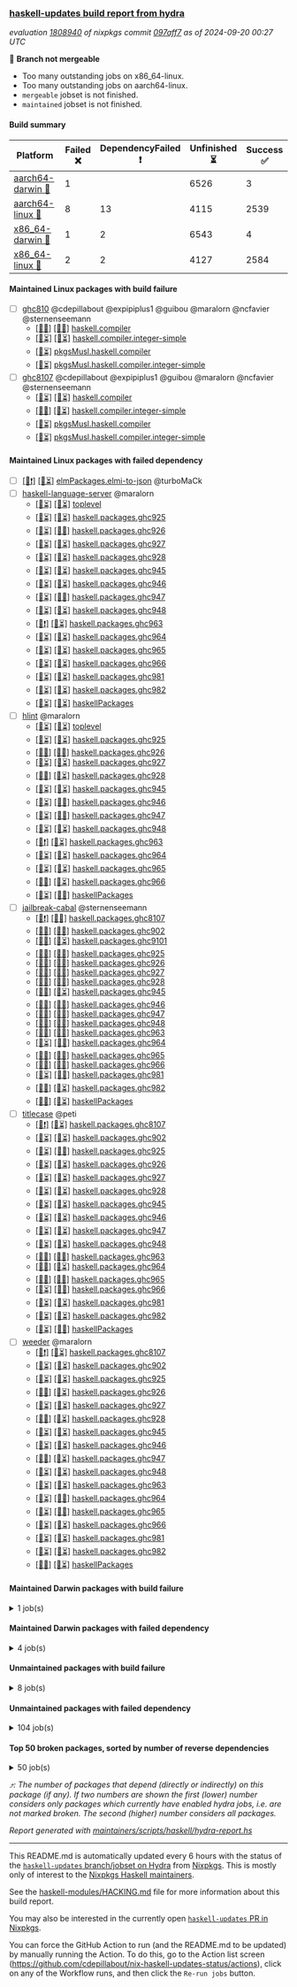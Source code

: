 ### [haskell-updates build report from hydra](https://hydra.nixos.org/jobset/nixpkgs/haskell-updates)
*evaluation [1808940](https://hydra.nixos.org/eval/1808940) of nixpkgs commit [097aff7](https://github.com/NixOS/nixpkgs/commits/097aff7affd0d4bc909797468a1455fcade840de) as of 2024-09-20 00:27 UTC*

🔴 **Branch not mergeable**
  * Too many outstanding jobs on x86_64-linux.
  * Too many outstanding jobs on aarch64-linux.
  * `mergeable` jobset is not finished.
  * `maintained` jobset is not finished.

#### Build summary

 | Platform | Failed ❌ | DependencyFailed ❗ | Unfinished ⏳ | Success ✅ | 
 | --- | --- | --- | --- | --- | 
 | [aarch64-darwin 🍏](https://hydra.nixos.org/eval/1808940?filter=.aarch64-darwin) | 1 |  | 6526 | 3 | 
 | [aarch64-linux 📱](https://hydra.nixos.org/eval/1808940?filter=.aarch64-linux) | 8 | 13 | 4115 | 2539 | 
 | [x86_64-darwin 🍎](https://hydra.nixos.org/eval/1808940?filter=.x86_64-darwin) | 1 | 2 | 6543 | 4 | 
 | [x86_64-linux 🐧](https://hydra.nixos.org/eval/1808940?filter=.x86_64-linux) | 2 | 2 | 4127 | 2584 | 
#### Maintained Linux packages with build failure
- [ ] [ghc810](https://hydra.nixos.org/eval/1808940?filter=ghc810) @cdepillabout @expipiplus1 @guibou @maralorn @ncfavier @sternenseemann
  - [[📱❌]](https://hydra.nixos.org/build/273099725) [[🐧✅]](https://hydra.nixos.org/build/273102195) [haskell.compiler](https://hydra.nixos.org/eval/1808940?filter=haskell.compiler.ghc810)
  - [[📱⏳]](https://hydra.nixos.org/build/273080179) [[🐧⏳]](https://hydra.nixos.org/build/273090525) [haskell.compiler.integer-simple](https://hydra.nixos.org/eval/1808940?filter=haskell.compiler.integer-simple.ghc810)
  -  [[🐧⏳]](https://hydra.nixos.org/build/273090826) [pkgsMusl.haskell.compiler](https://hydra.nixos.org/eval/1808940?filter=pkgsMusl.haskell.compiler.ghc810)
  -  [[🐧⏳]](https://hydra.nixos.org/build/273078093) [pkgsMusl.haskell.compiler.integer-simple](https://hydra.nixos.org/eval/1808940?filter=pkgsMusl.haskell.compiler.integer-simple.ghc810)
- [ ] [ghc8107](https://hydra.nixos.org/eval/1808940?filter=ghc8107) @cdepillabout @expipiplus1 @guibou @maralorn @ncfavier @sternenseemann
  - [[📱⏳]](https://hydra.nixos.org/build/273081822) [[🐧⏳]](https://hydra.nixos.org/build/273104643) [haskell.compiler](https://hydra.nixos.org/eval/1808940?filter=haskell.compiler.ghc8107)
  - [[📱❌]](https://hydra.nixos.org/build/273079269) [[🐧⏳]](https://hydra.nixos.org/build/273078244) [haskell.compiler.integer-simple](https://hydra.nixos.org/eval/1808940?filter=haskell.compiler.integer-simple.ghc8107)
  -  [[🐧⏳]](https://hydra.nixos.org/build/273103144) [pkgsMusl.haskell.compiler](https://hydra.nixos.org/eval/1808940?filter=pkgsMusl.haskell.compiler.ghc8107)
  -  [[🐧⏳]](https://hydra.nixos.org/build/273104192) [pkgsMusl.haskell.compiler.integer-simple](https://hydra.nixos.org/eval/1808940?filter=pkgsMusl.haskell.compiler.integer-simple.ghc8107)
#### Maintained Linux packages with failed dependency
- [ ] [[📱❗]](https://hydra.nixos.org/build/273081464) [[🐧⏳]](https://hydra.nixos.org/build/273099294) [elmPackages.elmi-to-json](https://hydra.nixos.org/eval/1808940?filter=elmPackages.elmi-to-json) @turboMaCk
- [ ] [haskell-language-server](https://hydra.nixos.org/eval/1808940?filter=haskell-language-server) @maralorn
  - [[📱⏳]](https://hydra.nixos.org/build/273095768) [[🐧⏳]](https://hydra.nixos.org/build/273097792) [toplevel](https://hydra.nixos.org/eval/1808940?filter=haskell-language-server)
  - [[📱⏳]](https://hydra.nixos.org/build/273089149) [[🐧⏳]](https://hydra.nixos.org/build/273097605) [haskell.packages.ghc925](https://hydra.nixos.org/eval/1808940?filter=haskell.packages.ghc925.haskell-language-server)
  - [[📱⏳]](https://hydra.nixos.org/build/273080465) [[🐧✅]](https://hydra.nixos.org/build/273080600) [haskell.packages.ghc926](https://hydra.nixos.org/eval/1808940?filter=haskell.packages.ghc926.haskell-language-server)
  - [[📱⏳]](https://hydra.nixos.org/build/273083346) [[🐧⏳]](https://hydra.nixos.org/build/273097624) [haskell.packages.ghc927](https://hydra.nixos.org/eval/1808940?filter=haskell.packages.ghc927.haskell-language-server)
  - [[📱⏳]](https://hydra.nixos.org/build/273097850) [[🐧⏳]](https://hydra.nixos.org/build/273085679) [haskell.packages.ghc928](https://hydra.nixos.org/eval/1808940?filter=haskell.packages.ghc928.haskell-language-server)
  - [[📱⏳]](https://hydra.nixos.org/build/273085806) [[🐧⏳]](https://hydra.nixos.org/build/273079900) [haskell.packages.ghc945](https://hydra.nixos.org/eval/1808940?filter=haskell.packages.ghc945.haskell-language-server)
  - [[📱⏳]](https://hydra.nixos.org/build/273087442) [[🐧⏳]](https://hydra.nixos.org/build/273081888) [haskell.packages.ghc946](https://hydra.nixos.org/eval/1808940?filter=haskell.packages.ghc946.haskell-language-server)
  - [[📱⏳]](https://hydra.nixos.org/build/273077755) [[🐧✅]](https://hydra.nixos.org/build/273086887) [haskell.packages.ghc947](https://hydra.nixos.org/eval/1808940?filter=haskell.packages.ghc947.haskell-language-server)
  - [[📱⏳]](https://hydra.nixos.org/build/273081325) [[🐧⏳]](https://hydra.nixos.org/build/273087056) [haskell.packages.ghc948](https://hydra.nixos.org/eval/1808940?filter=haskell.packages.ghc948.haskell-language-server)
  - [[📱❗]](https://hydra.nixos.org/build/273079623) [[🐧⏳]](https://hydra.nixos.org/build/273082169) [haskell.packages.ghc963](https://hydra.nixos.org/eval/1808940?filter=haskell.packages.ghc963.haskell-language-server)
  - [[📱⏳]](https://hydra.nixos.org/build/273082171) [[🐧⏳]](https://hydra.nixos.org/build/273086783) [haskell.packages.ghc964](https://hydra.nixos.org/eval/1808940?filter=haskell.packages.ghc964.haskell-language-server)
  - [[📱⏳]](https://hydra.nixos.org/build/273100404) [[🐧⏳]](https://hydra.nixos.org/build/273079239) [haskell.packages.ghc965](https://hydra.nixos.org/eval/1808940?filter=haskell.packages.ghc965.haskell-language-server)
  - [[📱⏳]](https://hydra.nixos.org/build/273086607) [[🐧⏳]](https://hydra.nixos.org/build/273078522) [haskell.packages.ghc966](https://hydra.nixos.org/eval/1808940?filter=haskell.packages.ghc966.haskell-language-server)
  - [[📱⏳]](https://hydra.nixos.org/build/273091325) [[🐧⏳]](https://hydra.nixos.org/build/273096095) [haskell.packages.ghc981](https://hydra.nixos.org/eval/1808940?filter=haskell.packages.ghc981.haskell-language-server)
  - [[📱⏳]](https://hydra.nixos.org/build/273089134) [[🐧⏳]](https://hydra.nixos.org/build/273089137) [haskell.packages.ghc982](https://hydra.nixos.org/eval/1808940?filter=haskell.packages.ghc982.haskell-language-server)
  - [[📱⏳]](https://hydra.nixos.org/build/273084723) [[🐧⏳]](https://hydra.nixos.org/build/273096468) [haskellPackages](https://hydra.nixos.org/eval/1808940?filter=haskellPackages.haskell-language-server)
- [ ] [hlint](https://hydra.nixos.org/eval/1808940?filter=hlint) @maralorn
  - [[📱⏳]](https://hydra.nixos.org/build/273104705) [[🐧⏳]](https://hydra.nixos.org/build/273086924) [toplevel](https://hydra.nixos.org/eval/1808940?filter=hlint)
  - [[📱⏳]](https://hydra.nixos.org/build/273077814) [[🐧⏳]](https://hydra.nixos.org/build/273094343) [haskell.packages.ghc925](https://hydra.nixos.org/eval/1808940?filter=haskell.packages.ghc925.hlint)
  - [[📱✅]](https://hydra.nixos.org/build/273084516) [[🐧✅]](https://hydra.nixos.org/build/273094569) [haskell.packages.ghc926](https://hydra.nixos.org/eval/1808940?filter=haskell.packages.ghc926.hlint)
  - [[📱⏳]](https://hydra.nixos.org/build/273077717) [[🐧⏳]](https://hydra.nixos.org/build/273094486) [haskell.packages.ghc927](https://hydra.nixos.org/eval/1808940?filter=haskell.packages.ghc927.hlint)
  - [[📱✅]](https://hydra.nixos.org/build/273100795) [[🐧⏳]](https://hydra.nixos.org/build/273097016) [haskell.packages.ghc928](https://hydra.nixos.org/eval/1808940?filter=haskell.packages.ghc928.hlint)
  - [[📱⏳]](https://hydra.nixos.org/build/273104997) [[🐧⏳]](https://hydra.nixos.org/build/273089344) [haskell.packages.ghc945](https://hydra.nixos.org/eval/1808940?filter=haskell.packages.ghc945.hlint)
  - [[📱⏳]](https://hydra.nixos.org/build/273104397) [[🐧✅]](https://hydra.nixos.org/build/273082954) [haskell.packages.ghc946](https://hydra.nixos.org/eval/1808940?filter=haskell.packages.ghc946.hlint)
  - [[📱⏳]](https://hydra.nixos.org/build/273086189) [[🐧✅]](https://hydra.nixos.org/build/273100715) [haskell.packages.ghc947](https://hydra.nixos.org/eval/1808940?filter=haskell.packages.ghc947.hlint)
  - [[📱⏳]](https://hydra.nixos.org/build/273084205) [[🐧⏳]](https://hydra.nixos.org/build/273084279) [haskell.packages.ghc948](https://hydra.nixos.org/eval/1808940?filter=haskell.packages.ghc948.hlint)
  - [[📱❗]](https://hydra.nixos.org/build/273078438) [[🐧⏳]](https://hydra.nixos.org/build/273088810) [haskell.packages.ghc963](https://hydra.nixos.org/eval/1808940?filter=haskell.packages.ghc963.hlint)
  - [[📱⏳]](https://hydra.nixos.org/build/273099746) [[🐧⏳]](https://hydra.nixos.org/build/273085675) [haskell.packages.ghc964](https://hydra.nixos.org/eval/1808940?filter=haskell.packages.ghc964.hlint)
  - [[📱⏳]](https://hydra.nixos.org/build/273091922) [[🐧⏳]](https://hydra.nixos.org/build/273102608) [haskell.packages.ghc965](https://hydra.nixos.org/eval/1808940?filter=haskell.packages.ghc965.hlint)
  - [[📱✅]](https://hydra.nixos.org/build/273079215) [[🐧⏳]](https://hydra.nixos.org/build/273104432) [haskell.packages.ghc966](https://hydra.nixos.org/eval/1808940?filter=haskell.packages.ghc966.hlint)
  - [[📱⏳]](https://hydra.nixos.org/build/273077676) [[🐧✅]](https://hydra.nixos.org/build/273098744) [haskellPackages](https://hydra.nixos.org/eval/1808940?filter=haskellPackages.hlint)
- [ ] [jailbreak-cabal](https://hydra.nixos.org/eval/1808940?filter=jailbreak-cabal) @sternenseemann
  - [[📱❗]](https://hydra.nixos.org/build/273097731) [[🐧✅]](https://hydra.nixos.org/build/273085770) [haskell.packages.ghc8107](https://hydra.nixos.org/eval/1808940?filter=haskell.packages.ghc8107.jailbreak-cabal)
  - [[📱✅]](https://hydra.nixos.org/build/273090647) [[🐧✅]](https://hydra.nixos.org/build/273095216) [haskell.packages.ghc902](https://hydra.nixos.org/eval/1808940?filter=haskell.packages.ghc902.jailbreak-cabal)
  - [[📱✅]](https://hydra.nixos.org/build/273100470) [[🐧⏳]](https://hydra.nixos.org/build/273099082) [haskell.packages.ghc9101](https://hydra.nixos.org/eval/1808940?filter=haskell.packages.ghc9101.jailbreak-cabal)
  - [[📱✅]](https://hydra.nixos.org/build/273099902) [[🐧✅]](https://hydra.nixos.org/build/273090039) [haskell.packages.ghc925](https://hydra.nixos.org/eval/1808940?filter=haskell.packages.ghc925.jailbreak-cabal)
  - [[📱✅]](https://hydra.nixos.org/build/273088048) [[🐧✅]](https://hydra.nixos.org/build/273089964) [haskell.packages.ghc926](https://hydra.nixos.org/eval/1808940?filter=haskell.packages.ghc926.jailbreak-cabal)
  - [[📱✅]](https://hydra.nixos.org/build/273100620) [[🐧✅]](https://hydra.nixos.org/build/273094063) [haskell.packages.ghc927](https://hydra.nixos.org/eval/1808940?filter=haskell.packages.ghc927.jailbreak-cabal)
  - [[📱✅]](https://hydra.nixos.org/build/273087789) [[🐧✅]](https://hydra.nixos.org/build/273089076) [haskell.packages.ghc928](https://hydra.nixos.org/eval/1808940?filter=haskell.packages.ghc928.jailbreak-cabal)
  - [[📱✅]](https://hydra.nixos.org/build/273100869) [[🐧⏳]](https://hydra.nixos.org/build/273102325) [haskell.packages.ghc945](https://hydra.nixos.org/eval/1808940?filter=haskell.packages.ghc945.jailbreak-cabal)
  - [[📱✅]](https://hydra.nixos.org/build/273095253) [[🐧✅]](https://hydra.nixos.org/build/273099372) [haskell.packages.ghc946](https://hydra.nixos.org/eval/1808940?filter=haskell.packages.ghc946.jailbreak-cabal)
  - [[📱✅]](https://hydra.nixos.org/build/273078901) [[🐧✅]](https://hydra.nixos.org/build/273094183) [haskell.packages.ghc947](https://hydra.nixos.org/eval/1808940?filter=haskell.packages.ghc947.jailbreak-cabal)
  - [[📱✅]](https://hydra.nixos.org/build/273095097) [[🐧✅]](https://hydra.nixos.org/build/273081168) [haskell.packages.ghc948](https://hydra.nixos.org/eval/1808940?filter=haskell.packages.ghc948.jailbreak-cabal)
  - [[📱✅]](https://hydra.nixos.org/build/273089750) [[🐧✅]](https://hydra.nixos.org/build/273078418) [haskell.packages.ghc963](https://hydra.nixos.org/eval/1808940?filter=haskell.packages.ghc963.jailbreak-cabal)
  - [[📱⏳]](https://hydra.nixos.org/build/273095299) [[🐧✅]](https://hydra.nixos.org/build/273086104) [haskell.packages.ghc964](https://hydra.nixos.org/eval/1808940?filter=haskell.packages.ghc964.jailbreak-cabal)
  - [[📱✅]](https://hydra.nixos.org/build/273093229) [[🐧✅]](https://hydra.nixos.org/build/273096830) [haskell.packages.ghc965](https://hydra.nixos.org/eval/1808940?filter=haskell.packages.ghc965.jailbreak-cabal)
  - [[📱✅]](https://hydra.nixos.org/build/273096771) [[🐧✅]](https://hydra.nixos.org/build/273100287) [haskell.packages.ghc966](https://hydra.nixos.org/eval/1808940?filter=haskell.packages.ghc966.jailbreak-cabal)
  - [[📱⏳]](https://hydra.nixos.org/build/273090007) [[🐧✅]](https://hydra.nixos.org/build/273093962) [haskell.packages.ghc981](https://hydra.nixos.org/eval/1808940?filter=haskell.packages.ghc981.jailbreak-cabal)
  - [[📱✅]](https://hydra.nixos.org/build/273088103) [[🐧⏳]](https://hydra.nixos.org/build/273102392) [haskell.packages.ghc982](https://hydra.nixos.org/eval/1808940?filter=haskell.packages.ghc982.jailbreak-cabal)
  - [[📱✅]](https://hydra.nixos.org/build/273093061) [[🐧⏳]](https://hydra.nixos.org/build/273081212) [haskellPackages](https://hydra.nixos.org/eval/1808940?filter=haskellPackages.jailbreak-cabal)
- [ ] [titlecase](https://hydra.nixos.org/eval/1808940?filter=titlecase) @peti
  - [[📱❗]](https://hydra.nixos.org/build/273084301) [[🐧⏳]](https://hydra.nixos.org/build/273091596) [haskell.packages.ghc8107](https://hydra.nixos.org/eval/1808940?filter=haskell.packages.ghc8107.titlecase)
  - [[📱⏳]](https://hydra.nixos.org/build/273082760) [[🐧⏳]](https://hydra.nixos.org/build/273080379) [haskell.packages.ghc902](https://hydra.nixos.org/eval/1808940?filter=haskell.packages.ghc902.titlecase)
  - [[📱⏳]](https://hydra.nixos.org/build/273093710) [[🐧✅]](https://hydra.nixos.org/build/273078812) [haskell.packages.ghc925](https://hydra.nixos.org/eval/1808940?filter=haskell.packages.ghc925.titlecase)
  - [[📱⏳]](https://hydra.nixos.org/build/273102741) [[🐧⏳]](https://hydra.nixos.org/build/273098015) [haskell.packages.ghc926](https://hydra.nixos.org/eval/1808940?filter=haskell.packages.ghc926.titlecase)
  - [[📱⏳]](https://hydra.nixos.org/build/273099703) [[🐧⏳]](https://hydra.nixos.org/build/273091161) [haskell.packages.ghc927](https://hydra.nixos.org/eval/1808940?filter=haskell.packages.ghc927.titlecase)
  - [[📱⏳]](https://hydra.nixos.org/build/273100274) [[🐧⏳]](https://hydra.nixos.org/build/273089403) [haskell.packages.ghc928](https://hydra.nixos.org/eval/1808940?filter=haskell.packages.ghc928.titlecase)
  - [[📱⏳]](https://hydra.nixos.org/build/273104224) [[🐧⏳]](https://hydra.nixos.org/build/273085018) [haskell.packages.ghc945](https://hydra.nixos.org/eval/1808940?filter=haskell.packages.ghc945.titlecase)
  - [[📱⏳]](https://hydra.nixos.org/build/273099980) [[🐧⏳]](https://hydra.nixos.org/build/273105188) [haskell.packages.ghc946](https://hydra.nixos.org/eval/1808940?filter=haskell.packages.ghc946.titlecase)
  - [[📱⏳]](https://hydra.nixos.org/build/273098773) [[🐧⏳]](https://hydra.nixos.org/build/273087949) [haskell.packages.ghc947](https://hydra.nixos.org/eval/1808940?filter=haskell.packages.ghc947.titlecase)
  - [[📱⏳]](https://hydra.nixos.org/build/273089099) [[🐧⏳]](https://hydra.nixos.org/build/273085610) [haskell.packages.ghc948](https://hydra.nixos.org/eval/1808940?filter=haskell.packages.ghc948.titlecase)
  - [[📱✅]](https://hydra.nixos.org/build/273097134) [[🐧✅]](https://hydra.nixos.org/build/273093605) [haskell.packages.ghc963](https://hydra.nixos.org/eval/1808940?filter=haskell.packages.ghc963.titlecase)
  - [[📱✅]](https://hydra.nixos.org/build/273102224) [[🐧⏳]](https://hydra.nixos.org/build/273084174) [haskell.packages.ghc964](https://hydra.nixos.org/eval/1808940?filter=haskell.packages.ghc964.titlecase)
  - [[📱✅]](https://hydra.nixos.org/build/273083665) [[🐧✅]](https://hydra.nixos.org/build/273097727) [haskell.packages.ghc965](https://hydra.nixos.org/eval/1808940?filter=haskell.packages.ghc965.titlecase)
  - [[📱⏳]](https://hydra.nixos.org/build/273104684) [[🐧✅]](https://hydra.nixos.org/build/273103301) [haskell.packages.ghc966](https://hydra.nixos.org/eval/1808940?filter=haskell.packages.ghc966.titlecase)
  - [[📱⏳]](https://hydra.nixos.org/build/273083815) [[🐧⏳]](https://hydra.nixos.org/build/273102472) [haskell.packages.ghc981](https://hydra.nixos.org/eval/1808940?filter=haskell.packages.ghc981.titlecase)
  - [[📱⏳]](https://hydra.nixos.org/build/273092294) [[🐧⏳]](https://hydra.nixos.org/build/273089731) [haskell.packages.ghc982](https://hydra.nixos.org/eval/1808940?filter=haskell.packages.ghc982.titlecase)
  - [[📱⏳]](https://hydra.nixos.org/build/273081771) [[🐧✅]](https://hydra.nixos.org/build/273095803) [haskellPackages](https://hydra.nixos.org/eval/1808940?filter=haskellPackages.titlecase)
- [ ] [weeder](https://hydra.nixos.org/eval/1808940?filter=weeder) @maralorn
  - [[📱❗]](https://hydra.nixos.org/build/273094029) [[🐧⏳]](https://hydra.nixos.org/build/273096339) [haskell.packages.ghc8107](https://hydra.nixos.org/eval/1808940?filter=haskell.packages.ghc8107.weeder)
  - [[📱⏳]](https://hydra.nixos.org/build/273097041) [[🐧⏳]](https://hydra.nixos.org/build/273096371) [haskell.packages.ghc902](https://hydra.nixos.org/eval/1808940?filter=haskell.packages.ghc902.weeder)
  - [[📱⏳]](https://hydra.nixos.org/build/273092139) [[🐧⏳]](https://hydra.nixos.org/build/273099334) [haskell.packages.ghc925](https://hydra.nixos.org/eval/1808940?filter=haskell.packages.ghc925.weeder)
  - [[📱✅]](https://hydra.nixos.org/build/273089161) [[🐧⏳]](https://hydra.nixos.org/build/273088396) [haskell.packages.ghc926](https://hydra.nixos.org/eval/1808940?filter=haskell.packages.ghc926.weeder)
  - [[📱⏳]](https://hydra.nixos.org/build/273084814) [[🐧⏳]](https://hydra.nixos.org/build/273094005) [haskell.packages.ghc927](https://hydra.nixos.org/eval/1808940?filter=haskell.packages.ghc927.weeder)
  - [[📱✅]](https://hydra.nixos.org/build/273089290) [[🐧⏳]](https://hydra.nixos.org/build/273078074) [haskell.packages.ghc928](https://hydra.nixos.org/eval/1808940?filter=haskell.packages.ghc928.weeder)
  - [[📱⏳]](https://hydra.nixos.org/build/273097102) [[🐧⏳]](https://hydra.nixos.org/build/273077858) [haskell.packages.ghc945](https://hydra.nixos.org/eval/1808940?filter=haskell.packages.ghc945.weeder)
  - [[📱⏳]](https://hydra.nixos.org/build/273096011) [[🐧⏳]](https://hydra.nixos.org/build/273088973) [haskell.packages.ghc946](https://hydra.nixos.org/eval/1808940?filter=haskell.packages.ghc946.weeder)
  - [[📱✅]](https://hydra.nixos.org/build/273090319) [[🐧⏳]](https://hydra.nixos.org/build/273097171) [haskell.packages.ghc947](https://hydra.nixos.org/eval/1808940?filter=haskell.packages.ghc947.weeder)
  - [[📱⏳]](https://hydra.nixos.org/build/273083153) [[🐧⏳]](https://hydra.nixos.org/build/273100688) [haskell.packages.ghc948](https://hydra.nixos.org/eval/1808940?filter=haskell.packages.ghc948.weeder)
  - [[📱⏳]](https://hydra.nixos.org/build/273078533) [[🐧⏳]](https://hydra.nixos.org/build/273077614) [haskell.packages.ghc963](https://hydra.nixos.org/eval/1808940?filter=haskell.packages.ghc963.weeder)
  - [[📱⏳]](https://hydra.nixos.org/build/273082617) [[🐧✅]](https://hydra.nixos.org/build/273103744) [haskell.packages.ghc964](https://hydra.nixos.org/eval/1808940?filter=haskell.packages.ghc964.weeder)
  - [[📱⏳]](https://hydra.nixos.org/build/273081620) [[🐧✅]](https://hydra.nixos.org/build/273086234) [haskell.packages.ghc965](https://hydra.nixos.org/eval/1808940?filter=haskell.packages.ghc965.weeder)
  - [[📱⏳]](https://hydra.nixos.org/build/273103062) [[🐧⏳]](https://hydra.nixos.org/build/273102352) [haskell.packages.ghc966](https://hydra.nixos.org/eval/1808940?filter=haskell.packages.ghc966.weeder)
  - [[📱⏳]](https://hydra.nixos.org/build/273088300) [[🐧⏳]](https://hydra.nixos.org/build/273103251) [haskell.packages.ghc981](https://hydra.nixos.org/eval/1808940?filter=haskell.packages.ghc981.weeder)
  - [[📱⏳]](https://hydra.nixos.org/build/273092859) [[🐧⏳]](https://hydra.nixos.org/build/273082636) [haskell.packages.ghc982](https://hydra.nixos.org/eval/1808940?filter=haskell.packages.ghc982.weeder)
  - [[📱✅]](https://hydra.nixos.org/build/273099841) [[🐧⏳]](https://hydra.nixos.org/build/273094731) [haskellPackages](https://hydra.nixos.org/eval/1808940?filter=haskellPackages.weeder)
#### Maintained Darwin packages with build failure
<details><summary>1 job(s) </summary>

- [ ] [[🍏❌]](https://hydra.nixos.org/build/272160430) [[🍎❌]](https://hydra.nixos.org/build/272166239) [wstunnel](https://hydra.nixos.org/eval/1808940?filter=wstunnel) @NeverBehave @R-VdP
</details>

#### Maintained Darwin packages with failed dependency
<details><summary>4 job(s) </summary>

- [ ] [agda](https://hydra.nixos.org/eval/1808940?filter=agda) @abbradar @alexarice @iblech @turion
  - [[🍏⏳]](https://hydra.nixos.org/build/273102610) [[🍎⏳]](https://hydra.nixos.org/build/273081661) [toplevel](https://hydra.nixos.org/eval/1808940?filter=agda)
  - [[🍏⏳]](https://hydra.nixos.org/build/273078287) [[🍎⏳]](https://hydra.nixos.org/build/273103745) [agdaPackages](https://hydra.nixos.org/eval/1808940?filter=agdaPackages.agda)
  - [[🍏⏳]](https://hydra.nixos.org/build/273094082) [[🍎❗]](https://hydra.nixos.org/build/273103719) [nixosTests](https://hydra.nixos.org/eval/1808940?filter=nixosTests.agda)
</details>

#### Unmaintained packages with build failure
<details><summary>8 job(s) </summary>

- [ ] [[🍏⏳]](https://hydra.nixos.org/build/273089224) [[📱❌]](https://hydra.nixos.org/build/273089987) [[🍎⏳]](https://hydra.nixos.org/build/273102804) [[🐧✅]](https://hydra.nixos.org/build/273087495) [haskellPackages.graphviz](https://hydra.nixos.org/eval/1808940?filter=haskellPackages.graphviz)  ⤴️ 11 | 57
- [ ] [[🍏⏳]](https://hydra.nixos.org/build/273085900) [[📱⏳]](https://hydra.nixos.org/build/273085211) [[🍎⏳]](https://hydra.nixos.org/build/273086017) [[🐧❌]](https://hydra.nixos.org/build/273091560) [haskellPackages.anansi](https://hydra.nixos.org/eval/1808940?filter=haskellPackages.anansi)  ⤴️ 1 | 2
- [ ] [[🍏⏳]](https://hydra.nixos.org/build/273103658) [[📱⏳]](https://hydra.nixos.org/build/273101654) [[🍎⏳]](https://hydra.nixos.org/build/273103016) [[🐧❌]](https://hydra.nixos.org/build/273086562) [haskellPackages.si-timers](https://hydra.nixos.org/eval/1808940?filter=haskellPackages.si-timers)  ⤴️ 1 | 1
- [ ] [[🍏⏳]](https://hydra.nixos.org/build/273099659) [[📱❌]](https://hydra.nixos.org/build/273089460) [[🍎⏳]](https://hydra.nixos.org/build/273101831) [[🐧✅]](https://hydra.nixos.org/build/273102861) [haskellPackages.GOST34112012-Hash](https://hydra.nixos.org/eval/1808940?filter=haskellPackages.GOST34112012-Hash) 
- [ ] [[🍏⏳]](https://hydra.nixos.org/build/273085478) [[📱❌]](https://hydra.nixos.org/build/273086312) [[🍎⏳]](https://hydra.nixos.org/build/273102389) [[🐧⏳]](https://hydra.nixos.org/build/273080925) [haskellPackages.cabal-add](https://hydra.nixos.org/eval/1808940?filter=haskellPackages.cabal-add) 
- [ ] [[🍏⏳]](https://hydra.nixos.org/build/273077563) [[📱❌]](https://hydra.nixos.org/build/273094841) [[🍎⏳]](https://hydra.nixos.org/build/273083802) [[🐧⏳]](https://hydra.nixos.org/build/273093857) [haskellPackages.clash-systemverilog](https://hydra.nixos.org/eval/1808940?filter=haskellPackages.clash-systemverilog) 
- [ ] [[🍏⏳]](https://hydra.nixos.org/build/273101587) [[📱❌]](https://hydra.nixos.org/build/273104794) [[🍎⏳]](https://hydra.nixos.org/build/273094371) [[🐧⏳]](https://hydra.nixos.org/build/273102107) [haskellPackages.hs-asapo](https://hydra.nixos.org/eval/1808940?filter=haskellPackages.hs-asapo) 
- [ ] [[🍏⏳]](https://hydra.nixos.org/build/273104032) [[📱❌]](https://hydra.nixos.org/build/273104253) [[🍎⏳]](https://hydra.nixos.org/build/273099714) [[🐧⏳]](https://hydra.nixos.org/build/273079440) [haskellPackages.tiktoken](https://hydra.nixos.org/eval/1808940?filter=haskellPackages.tiktoken) 
</details>

#### Unmaintained packages with failed dependency
<details><summary>104 job(s) </summary>

- [ ] [hashable](https://hydra.nixos.org/eval/1808940?filter=hashable)  ⤴️ 2826 | 8800
  - [[🍏⏳]](https://hydra.nixos.org/build/273090904) [[📱❗]](https://hydra.nixos.org/build/273083357) [[🍎⏳]](https://hydra.nixos.org/build/273092121) [[🐧✅]](https://hydra.nixos.org/build/273097665) [haskell.packages.ghc8107](https://hydra.nixos.org/eval/1808940?filter=haskell.packages.ghc8107.hashable)
  - [[🍏⏳]](https://hydra.nixos.org/build/273102520) [[📱✅]](https://hydra.nixos.org/build/273095382) [[🍎⏳]](https://hydra.nixos.org/build/273103483) [[🐧✅]](https://hydra.nixos.org/build/273091856) [haskell.packages.ghc902](https://hydra.nixos.org/eval/1808940?filter=haskell.packages.ghc902.hashable)
  - [[🍏⏳]](https://hydra.nixos.org/build/273098518) [[📱✅]](https://hydra.nixos.org/build/273079681) [[🍎⏳]](https://hydra.nixos.org/build/273077912) [[🐧✅]](https://hydra.nixos.org/build/273095101) [haskell.packages.ghc925](https://hydra.nixos.org/eval/1808940?filter=haskell.packages.ghc925.hashable)
  - [[🍏⏳]](https://hydra.nixos.org/build/273094385) [[📱✅]](https://hydra.nixos.org/build/273104847) [[🍎⏳]](https://hydra.nixos.org/build/273105341) [[🐧✅]](https://hydra.nixos.org/build/273078258) [haskell.packages.ghc926](https://hydra.nixos.org/eval/1808940?filter=haskell.packages.ghc926.hashable)
  - [[🍏⏳]](https://hydra.nixos.org/build/273087904) [[📱✅]](https://hydra.nixos.org/build/273095317) [[🍎⏳]](https://hydra.nixos.org/build/273084561) [[🐧✅]](https://hydra.nixos.org/build/273089336) [haskell.packages.ghc927](https://hydra.nixos.org/eval/1808940?filter=haskell.packages.ghc927.hashable)
  - [[🍏⏳]](https://hydra.nixos.org/build/273089806) [[📱✅]](https://hydra.nixos.org/build/273102706) [[🍎⏳]](https://hydra.nixos.org/build/273096450) [[🐧✅]](https://hydra.nixos.org/build/273102987) [haskell.packages.ghc928](https://hydra.nixos.org/eval/1808940?filter=haskell.packages.ghc928.hashable)
  - [[🍏⏳]](https://hydra.nixos.org/build/273083750) [[📱✅]](https://hydra.nixos.org/build/273080542) [[🍎⏳]](https://hydra.nixos.org/build/273087732) [[🐧✅]](https://hydra.nixos.org/build/273095679) [haskell.packages.ghc945](https://hydra.nixos.org/eval/1808940?filter=haskell.packages.ghc945.hashable)
  - [[🍏⏳]](https://hydra.nixos.org/build/273094728) [[📱⏳]](https://hydra.nixos.org/build/273083207) [[🍎⏳]](https://hydra.nixos.org/build/273088140) [[🐧✅]](https://hydra.nixos.org/build/273092514) [haskell.packages.ghc946](https://hydra.nixos.org/eval/1808940?filter=haskell.packages.ghc946.hashable)
  - [[🍏⏳]](https://hydra.nixos.org/build/273099084) [[📱✅]](https://hydra.nixos.org/build/273080267) [[🍎⏳]](https://hydra.nixos.org/build/273105070) [[🐧✅]](https://hydra.nixos.org/build/273093171) [haskell.packages.ghc947](https://hydra.nixos.org/eval/1808940?filter=haskell.packages.ghc947.hashable)
  - [[🍏⏳]](https://hydra.nixos.org/build/273082715) [[📱✅]](https://hydra.nixos.org/build/273089523) [[🍎⏳]](https://hydra.nixos.org/build/273083015) [[🐧✅]](https://hydra.nixos.org/build/273096235) [haskell.packages.ghc948](https://hydra.nixos.org/eval/1808940?filter=haskell.packages.ghc948.hashable)
  - [[🍏⏳]](https://hydra.nixos.org/build/273097644) [[📱✅]](https://hydra.nixos.org/build/273092006) [[🍎⏳]](https://hydra.nixos.org/build/273091728) [[🐧✅]](https://hydra.nixos.org/build/273092080) [haskell.packages.ghc963](https://hydra.nixos.org/eval/1808940?filter=haskell.packages.ghc963.hashable)
  - [[🍏⏳]](https://hydra.nixos.org/build/273091049) [[📱⏳]](https://hydra.nixos.org/build/273103028) [[🍎⏳]](https://hydra.nixos.org/build/273088318) [[🐧✅]](https://hydra.nixos.org/build/273100670) [haskell.packages.ghc964](https://hydra.nixos.org/eval/1808940?filter=haskell.packages.ghc964.hashable)
  - [[🍏⏳]](https://hydra.nixos.org/build/273098176) [[📱✅]](https://hydra.nixos.org/build/273091028) [[🍎⏳]](https://hydra.nixos.org/build/273101099) [[🐧✅]](https://hydra.nixos.org/build/273096537) [haskell.packages.ghc965](https://hydra.nixos.org/eval/1808940?filter=haskell.packages.ghc965.hashable)
  - [[🍏⏳]](https://hydra.nixos.org/build/273091387) [[📱✅]](https://hydra.nixos.org/build/273102047) [[🍎⏳]](https://hydra.nixos.org/build/273103591) [[🐧⏳]](https://hydra.nixos.org/build/273087407) [haskell.packages.ghc966](https://hydra.nixos.org/eval/1808940?filter=haskell.packages.ghc966.hashable)
  - [[🍏⏳]](https://hydra.nixos.org/build/273085705) [[📱⏳]](https://hydra.nixos.org/build/273092331) [[🍎⏳]](https://hydra.nixos.org/build/273101326) [[🐧✅]](https://hydra.nixos.org/build/273103514) [haskell.packages.ghc981](https://hydra.nixos.org/eval/1808940?filter=haskell.packages.ghc981.hashable)
  - [[🍏⏳]](https://hydra.nixos.org/build/273100569) [[📱✅]](https://hydra.nixos.org/build/273095630) [[🍎⏳]](https://hydra.nixos.org/build/273090936) [[🐧⏳]](https://hydra.nixos.org/build/273077965) [haskell.packages.ghc982](https://hydra.nixos.org/eval/1808940?filter=haskell.packages.ghc982.hashable)
  - [[🍏⏳]](https://hydra.nixos.org/build/273085108) [[📱✅]](https://hydra.nixos.org/build/273086165) [[🍎⏳]](https://hydra.nixos.org/build/273083411) [[🐧✅]](https://hydra.nixos.org/build/273094678) [haskellPackages](https://hydra.nixos.org/eval/1808940?filter=haskellPackages.hashable)
- [ ] [primitive](https://hydra.nixos.org/eval/1808940?filter=primitive)  ⤴️ 2766 | 8671
  - [[🍏⏳]](https://hydra.nixos.org/build/273093807) [[📱❗]](https://hydra.nixos.org/build/273101315) [[🍎⏳]](https://hydra.nixos.org/build/273101526) [[🐧✅]](https://hydra.nixos.org/build/273086933) [haskell.packages.ghc8107](https://hydra.nixos.org/eval/1808940?filter=haskell.packages.ghc8107.primitive)
  - [[🍏⏳]](https://hydra.nixos.org/build/273078173) [[📱✅]](https://hydra.nixos.org/build/273078942) [[🍎⏳]](https://hydra.nixos.org/build/273103791) [[🐧✅]](https://hydra.nixos.org/build/273088818) [haskell.packages.ghc902](https://hydra.nixos.org/eval/1808940?filter=haskell.packages.ghc902.primitive)
  - [[🍏⏳]](https://hydra.nixos.org/build/273088823) [[📱✅]](https://hydra.nixos.org/build/273080758) [[🍎⏳]](https://hydra.nixos.org/build/273084994) [[🐧✅]](https://hydra.nixos.org/build/273096121) [haskell.packages.ghc925](https://hydra.nixos.org/eval/1808940?filter=haskell.packages.ghc925.primitive)
  - [[🍏⏳]](https://hydra.nixos.org/build/273103475) [[📱✅]](https://hydra.nixos.org/build/273101878) [[🍎⏳]](https://hydra.nixos.org/build/273087567) [[🐧✅]](https://hydra.nixos.org/build/273077900) [haskell.packages.ghc926](https://hydra.nixos.org/eval/1808940?filter=haskell.packages.ghc926.primitive)
  - [[🍏⏳]](https://hydra.nixos.org/build/273091138) [[📱✅]](https://hydra.nixos.org/build/273081774) [[🍎⏳]](https://hydra.nixos.org/build/273095113) [[🐧✅]](https://hydra.nixos.org/build/273085030) [haskell.packages.ghc927](https://hydra.nixos.org/eval/1808940?filter=haskell.packages.ghc927.primitive)
  - [[🍏⏳]](https://hydra.nixos.org/build/273094271) [[📱✅]](https://hydra.nixos.org/build/273085864) [[🍎⏳]](https://hydra.nixos.org/build/273094426) [[🐧✅]](https://hydra.nixos.org/build/273084795) [haskell.packages.ghc928](https://hydra.nixos.org/eval/1808940?filter=haskell.packages.ghc928.primitive)
  - [[🍏⏳]](https://hydra.nixos.org/build/273086491) [[📱✅]](https://hydra.nixos.org/build/273094599) [[🍎⏳]](https://hydra.nixos.org/build/273093432) [[🐧✅]](https://hydra.nixos.org/build/273090998) [haskell.packages.ghc945](https://hydra.nixos.org/eval/1808940?filter=haskell.packages.ghc945.primitive)
  - [[🍏⏳]](https://hydra.nixos.org/build/273079212) [[📱✅]](https://hydra.nixos.org/build/273101177) [[🍎⏳]](https://hydra.nixos.org/build/273085500) [[🐧✅]](https://hydra.nixos.org/build/273094934) [haskell.packages.ghc946](https://hydra.nixos.org/eval/1808940?filter=haskell.packages.ghc946.primitive)
  - [[🍏⏳]](https://hydra.nixos.org/build/273093150) [[📱✅]](https://hydra.nixos.org/build/273095030) [[🍎⏳]](https://hydra.nixos.org/build/273091290) [[🐧✅]](https://hydra.nixos.org/build/273087542) [haskell.packages.ghc947](https://hydra.nixos.org/eval/1808940?filter=haskell.packages.ghc947.primitive)
  - [[🍏⏳]](https://hydra.nixos.org/build/273094240) [[📱✅]](https://hydra.nixos.org/build/273088915) [[🍎⏳]](https://hydra.nixos.org/build/273085590) [[🐧✅]](https://hydra.nixos.org/build/273102273) [haskell.packages.ghc948](https://hydra.nixos.org/eval/1808940?filter=haskell.packages.ghc948.primitive)
  - [[🍏⏳]](https://hydra.nixos.org/build/273091378) [[📱✅]](https://hydra.nixos.org/build/273095147) [[🍎⏳]](https://hydra.nixos.org/build/273096964) [[🐧✅]](https://hydra.nixos.org/build/273101846) [haskell.packages.ghc963](https://hydra.nixos.org/eval/1808940?filter=haskell.packages.ghc963.primitive)
  - [[🍏⏳]](https://hydra.nixos.org/build/273093455) [[📱⏳]](https://hydra.nixos.org/build/273091844) [[🍎⏳]](https://hydra.nixos.org/build/273095562) [[🐧✅]](https://hydra.nixos.org/build/273096406) [haskell.packages.ghc964](https://hydra.nixos.org/eval/1808940?filter=haskell.packages.ghc964.primitive)
  - [[🍏⏳]](https://hydra.nixos.org/build/273081600) [[📱✅]](https://hydra.nixos.org/build/273083877) [[🍎⏳]](https://hydra.nixos.org/build/273095934) [[🐧✅]](https://hydra.nixos.org/build/273078219) [haskell.packages.ghc965](https://hydra.nixos.org/eval/1808940?filter=haskell.packages.ghc965.primitive)
  - [[🍏⏳]](https://hydra.nixos.org/build/273081140) [[📱⏳]](https://hydra.nixos.org/build/273090636) [[🍎⏳]](https://hydra.nixos.org/build/273081747) [[🐧⏳]](https://hydra.nixos.org/build/273091059) [haskell.packages.ghc966](https://hydra.nixos.org/eval/1808940?filter=haskell.packages.ghc966.primitive)
  - [[🍏⏳]](https://hydra.nixos.org/build/273099312) [[📱✅]](https://hydra.nixos.org/build/273103752) [[🍎⏳]](https://hydra.nixos.org/build/273082030) [[🐧✅]](https://hydra.nixos.org/build/273099562) [haskell.packages.ghc981](https://hydra.nixos.org/eval/1808940?filter=haskell.packages.ghc981.primitive)
  - [[🍏⏳]](https://hydra.nixos.org/build/273103443) [[📱✅]](https://hydra.nixos.org/build/273105410) [[🍎⏳]](https://hydra.nixos.org/build/273096592) [[🐧⏳]](https://hydra.nixos.org/build/273102768) [haskell.packages.ghc982](https://hydra.nixos.org/eval/1808940?filter=haskell.packages.ghc982.primitive)
  - [[🍏⏳]](https://hydra.nixos.org/build/273104592) [[📱✅]](https://hydra.nixos.org/build/273100867) [[🍎⏳]](https://hydra.nixos.org/build/273092304) [[🐧✅]](https://hydra.nixos.org/build/273104821) [haskellPackages](https://hydra.nixos.org/eval/1808940?filter=haskellPackages.primitive)
- [ ] [ghc-lib-parser](https://hydra.nixos.org/eval/1808940?filter=ghc-lib-parser)  ⤴️ 20 | 70
  - [[🍏⏳]](https://hydra.nixos.org/build/273078843) [[📱❗]](https://hydra.nixos.org/build/273099881) [[🍎⏳]](https://hydra.nixos.org/build/273098062) [[🐧✅]](https://hydra.nixos.org/build/273101261) [haskell.packages.ghc8107](https://hydra.nixos.org/eval/1808940?filter=haskell.packages.ghc8107.ghc-lib-parser)
  - [[🍏⏳]](https://hydra.nixos.org/build/273098874) [[📱⏳]](https://hydra.nixos.org/build/273092396) [[🍎⏳]](https://hydra.nixos.org/build/273089232) [[🐧⏳]](https://hydra.nixos.org/build/273103952) [haskell.packages.ghc902](https://hydra.nixos.org/eval/1808940?filter=haskell.packages.ghc902.ghc-lib-parser)
  - [[🍏⏳]](https://hydra.nixos.org/build/273085104) [[📱✅]](https://hydra.nixos.org/build/273081571) [[🍎⏳]](https://hydra.nixos.org/build/273077396) [[🐧✅]](https://hydra.nixos.org/build/273079863) [haskell.packages.ghc925](https://hydra.nixos.org/eval/1808940?filter=haskell.packages.ghc925.ghc-lib-parser)
  - [[🍏⏳]](https://hydra.nixos.org/build/273088105) [[📱✅]](https://hydra.nixos.org/build/273089154) [[🍎⏳]](https://hydra.nixos.org/build/273102347) [[🐧✅]](https://hydra.nixos.org/build/273102516) [haskell.packages.ghc926](https://hydra.nixos.org/eval/1808940?filter=haskell.packages.ghc926.ghc-lib-parser)
  - [[🍏⏳]](https://hydra.nixos.org/build/273082906) [[📱⏳]](https://hydra.nixos.org/build/273095869) [[🍎⏳]](https://hydra.nixos.org/build/273087350) [[🐧⏳]](https://hydra.nixos.org/build/273084631) [haskell.packages.ghc927](https://hydra.nixos.org/eval/1808940?filter=haskell.packages.ghc927.ghc-lib-parser)
  - [[🍏⏳]](https://hydra.nixos.org/build/273104167) [[📱✅]](https://hydra.nixos.org/build/273102447) [[🍎⏳]](https://hydra.nixos.org/build/273104859) [[🐧✅]](https://hydra.nixos.org/build/273084006) [haskell.packages.ghc928](https://hydra.nixos.org/eval/1808940?filter=haskell.packages.ghc928.ghc-lib-parser)
  - [[🍏⏳]](https://hydra.nixos.org/build/273102580) [[📱⏳]](https://hydra.nixos.org/build/273083405) [[🍎⏳]](https://hydra.nixos.org/build/273086895) [[🐧✅]](https://hydra.nixos.org/build/273105423) [haskell.packages.ghc945](https://hydra.nixos.org/eval/1808940?filter=haskell.packages.ghc945.ghc-lib-parser)
  - [[🍏⏳]](https://hydra.nixos.org/build/273091383) [[📱⏳]](https://hydra.nixos.org/build/273096926) [[🍎⏳]](https://hydra.nixos.org/build/273095647) [[🐧✅]](https://hydra.nixos.org/build/273094119) [haskell.packages.ghc946](https://hydra.nixos.org/eval/1808940?filter=haskell.packages.ghc946.ghc-lib-parser)
  - [[🍏⏳]](https://hydra.nixos.org/build/273091460) [[📱✅]](https://hydra.nixos.org/build/273090836) [[🍎⏳]](https://hydra.nixos.org/build/273104113) [[🐧✅]](https://hydra.nixos.org/build/273099824) [haskell.packages.ghc947](https://hydra.nixos.org/eval/1808940?filter=haskell.packages.ghc947.ghc-lib-parser)
  - [[🍏⏳]](https://hydra.nixos.org/build/273083390) [[📱✅]](https://hydra.nixos.org/build/273096998) [[🍎⏳]](https://hydra.nixos.org/build/273090456) [[🐧⏳]](https://hydra.nixos.org/build/273088694) [haskell.packages.ghc948](https://hydra.nixos.org/eval/1808940?filter=haskell.packages.ghc948.ghc-lib-parser)
  - [[🍏⏳]](https://hydra.nixos.org/build/273078987) [[📱⏳]](https://hydra.nixos.org/build/273104191) [[🍎⏳]](https://hydra.nixos.org/build/273100042) [[🐧⏳]](https://hydra.nixos.org/build/273078695) [haskell.packages.ghc963](https://hydra.nixos.org/eval/1808940?filter=haskell.packages.ghc963.ghc-lib-parser)
  - [[🍏⏳]](https://hydra.nixos.org/build/273082701) [[📱⏳]](https://hydra.nixos.org/build/273095635) [[🍎⏳]](https://hydra.nixos.org/build/273097599) [[🐧✅]](https://hydra.nixos.org/build/273094709) [haskell.packages.ghc964](https://hydra.nixos.org/eval/1808940?filter=haskell.packages.ghc964.ghc-lib-parser)
  - [[🍏⏳]](https://hydra.nixos.org/build/273079829) [[📱⏳]](https://hydra.nixos.org/build/273082348) [[🍎⏳]](https://hydra.nixos.org/build/273085706) [[🐧✅]](https://hydra.nixos.org/build/273102686) [haskell.packages.ghc965](https://hydra.nixos.org/eval/1808940?filter=haskell.packages.ghc965.ghc-lib-parser)
  - [[🍏⏳]](https://hydra.nixos.org/build/273079357) [[📱✅]](https://hydra.nixos.org/build/273102161) [[🍎⏳]](https://hydra.nixos.org/build/273089169) [[🐧⏳]](https://hydra.nixos.org/build/273100550) [haskell.packages.ghc966](https://hydra.nixos.org/eval/1808940?filter=haskell.packages.ghc966.ghc-lib-parser)
  - [[🍏⏳]](https://hydra.nixos.org/build/273077774) [[📱✅]](https://hydra.nixos.org/build/273094550) [[🍎⏳]](https://hydra.nixos.org/build/273087015) [[🐧✅]](https://hydra.nixos.org/build/273079283) [haskell.packages.ghc981](https://hydra.nixos.org/eval/1808940?filter=haskell.packages.ghc981.ghc-lib-parser)
  - [[🍏⏳]](https://hydra.nixos.org/build/273104802) [[📱✅]](https://hydra.nixos.org/build/273100441) [[🍎⏳]](https://hydra.nixos.org/build/273078580) [[🐧⏳]](https://hydra.nixos.org/build/273096421) [haskell.packages.ghc982](https://hydra.nixos.org/eval/1808940?filter=haskell.packages.ghc982.ghc-lib-parser)
  - [[🍏⏳]](https://hydra.nixos.org/build/273078209) [[📱⏳]](https://hydra.nixos.org/build/273091872) [[🍎⏳]](https://hydra.nixos.org/build/273080540) [[🐧✅]](https://hydra.nixos.org/build/273085080) [haskellPackages](https://hydra.nixos.org/eval/1808940?filter=haskellPackages.ghc-lib-parser)
- [ ] [[🍏⏳]](https://hydra.nixos.org/build/273096466) [[📱❗]](https://hydra.nixos.org/build/273088587) [[🍎⏳]](https://hydra.nixos.org/build/273093419) [[🐧⏳]](https://hydra.nixos.org/build/273093668) [haskellPackages.xdot](https://hydra.nixos.org/eval/1808940?filter=haskellPackages.xdot)  ⤴️ 1 | 1
- [ ] [Cabal_3_10_3_0](https://hydra.nixos.org/eval/1808940?filter=Cabal_3_10_3_0) 
  - [[🍏⏳]](https://hydra.nixos.org/build/273092307) [[📱❗]](https://hydra.nixos.org/build/273102927) [[🍎⏳]](https://hydra.nixos.org/build/273100268) [[🐧⏳]](https://hydra.nixos.org/build/273084392) [haskell.packages.ghc8107](https://hydra.nixos.org/eval/1808940?filter=haskell.packages.ghc8107.Cabal_3_10_3_0)
  - [[🍏⏳]](https://hydra.nixos.org/build/273098110) [[📱⏳]](https://hydra.nixos.org/build/273081381) [[🍎⏳]](https://hydra.nixos.org/build/273097286) [[🐧⏳]](https://hydra.nixos.org/build/273088365) [haskell.packages.ghc902](https://hydra.nixos.org/eval/1808940?filter=haskell.packages.ghc902.Cabal_3_10_3_0)
  - [[🍏⏳]](https://hydra.nixos.org/build/273091206) [[📱⏳]](https://hydra.nixos.org/build/273104427) [[🍎⏳]](https://hydra.nixos.org/build/273082723) [[🐧⏳]](https://hydra.nixos.org/build/273104000) [haskell.packages.ghc9101](https://hydra.nixos.org/eval/1808940?filter=haskell.packages.ghc9101.Cabal_3_10_3_0)
  - [[🍏⏳]](https://hydra.nixos.org/build/273091644) [[📱⏳]](https://hydra.nixos.org/build/273080828) [[🍎⏳]](https://hydra.nixos.org/build/273097246) [[🐧⏳]](https://hydra.nixos.org/build/273080319) [haskell.packages.ghc925](https://hydra.nixos.org/eval/1808940?filter=haskell.packages.ghc925.Cabal_3_10_3_0)
  - [[🍏⏳]](https://hydra.nixos.org/build/273098611) [[📱⏳]](https://hydra.nixos.org/build/273094068) [[🍎⏳]](https://hydra.nixos.org/build/273104153) [[🐧⏳]](https://hydra.nixos.org/build/273085214) [haskell.packages.ghc926](https://hydra.nixos.org/eval/1808940?filter=haskell.packages.ghc926.Cabal_3_10_3_0)
  - [[🍏⏳]](https://hydra.nixos.org/build/273083979) [[📱⏳]](https://hydra.nixos.org/build/273081218) [[🍎⏳]](https://hydra.nixos.org/build/273105211) [[🐧⏳]](https://hydra.nixos.org/build/273086382) [haskell.packages.ghc927](https://hydra.nixos.org/eval/1808940?filter=haskell.packages.ghc927.Cabal_3_10_3_0)
  - [[🍏⏳]](https://hydra.nixos.org/build/273092910) [[📱⏳]](https://hydra.nixos.org/build/273082335) [[🍎⏳]](https://hydra.nixos.org/build/273078970) [[🐧⏳]](https://hydra.nixos.org/build/273085787) [haskell.packages.ghc928](https://hydra.nixos.org/eval/1808940?filter=haskell.packages.ghc928.Cabal_3_10_3_0)
  - [[🍏⏳]](https://hydra.nixos.org/build/273080321) [[📱⏳]](https://hydra.nixos.org/build/273101776) [[🍎⏳]](https://hydra.nixos.org/build/273095794) [[🐧⏳]](https://hydra.nixos.org/build/273079338) [haskell.packages.ghc945](https://hydra.nixos.org/eval/1808940?filter=haskell.packages.ghc945.Cabal_3_10_3_0)
  - [[🍏⏳]](https://hydra.nixos.org/build/273078766) [[📱⏳]](https://hydra.nixos.org/build/273077485) [[🍎⏳]](https://hydra.nixos.org/build/273097746) [[🐧✅]](https://hydra.nixos.org/build/273101255) [haskell.packages.ghc946](https://hydra.nixos.org/eval/1808940?filter=haskell.packages.ghc946.Cabal_3_10_3_0)
  - [[🍏⏳]](https://hydra.nixos.org/build/273098295) [[📱⏳]](https://hydra.nixos.org/build/273089600) [[🍎⏳]](https://hydra.nixos.org/build/273093833) [[🐧✅]](https://hydra.nixos.org/build/273087580) [haskell.packages.ghc947](https://hydra.nixos.org/eval/1808940?filter=haskell.packages.ghc947.Cabal_3_10_3_0)
  - [[🍏⏳]](https://hydra.nixos.org/build/273094932) [[📱⏳]](https://hydra.nixos.org/build/273095900) [[🍎⏳]](https://hydra.nixos.org/build/273086767) [[🐧⏳]](https://hydra.nixos.org/build/273083515) [haskell.packages.ghc948](https://hydra.nixos.org/eval/1808940?filter=haskell.packages.ghc948.Cabal_3_10_3_0)
  - [[🍏⏳]](https://hydra.nixos.org/build/273082892) [[📱⏳]](https://hydra.nixos.org/build/273085494) [[🍎⏳]](https://hydra.nixos.org/build/273101309) [[🐧✅]](https://hydra.nixos.org/build/273088209) [haskell.packages.ghc963](https://hydra.nixos.org/eval/1808940?filter=haskell.packages.ghc963.Cabal_3_10_3_0)
  - [[🍏⏳]](https://hydra.nixos.org/build/273089626) [[📱⏳]](https://hydra.nixos.org/build/273094832) [[🍎⏳]](https://hydra.nixos.org/build/273096512) [[🐧✅]](https://hydra.nixos.org/build/273092392) [haskell.packages.ghc964](https://hydra.nixos.org/eval/1808940?filter=haskell.packages.ghc964.Cabal_3_10_3_0)
  - [[🍏⏳]](https://hydra.nixos.org/build/273093835) [[📱⏳]](https://hydra.nixos.org/build/273088659) [[🍎⏳]](https://hydra.nixos.org/build/273099580) [[🐧⏳]](https://hydra.nixos.org/build/273103708) [haskell.packages.ghc965](https://hydra.nixos.org/eval/1808940?filter=haskell.packages.ghc965.Cabal_3_10_3_0)
  - [[🍏⏳]](https://hydra.nixos.org/build/273089001) [[📱⏳]](https://hydra.nixos.org/build/273102777) [[🍎⏳]](https://hydra.nixos.org/build/273092334) [[🐧⏳]](https://hydra.nixos.org/build/273101078) [haskell.packages.ghc966](https://hydra.nixos.org/eval/1808940?filter=haskell.packages.ghc966.Cabal_3_10_3_0)
  - [[🍏⏳]](https://hydra.nixos.org/build/273105148) [[📱⏳]](https://hydra.nixos.org/build/273086716) [[🍎⏳]](https://hydra.nixos.org/build/273100759) [[🐧⏳]](https://hydra.nixos.org/build/273096031) [haskell.packages.ghc981](https://hydra.nixos.org/eval/1808940?filter=haskell.packages.ghc981.Cabal_3_10_3_0)
  - [[🍏⏳]](https://hydra.nixos.org/build/273104441) [[📱✅]](https://hydra.nixos.org/build/273100585) [[🍎⏳]](https://hydra.nixos.org/build/273096903) [[🐧⏳]](https://hydra.nixos.org/build/273097898) [haskell.packages.ghc982](https://hydra.nixos.org/eval/1808940?filter=haskell.packages.ghc982.Cabal_3_10_3_0)
  - [[🍏⏳]](https://hydra.nixos.org/build/273087840) [[📱⏳]](https://hydra.nixos.org/build/273083244) [[🍎⏳]](https://hydra.nixos.org/build/273080528) [[🐧⏳]](https://hydra.nixos.org/build/273105065) [haskellPackages](https://hydra.nixos.org/eval/1808940?filter=haskellPackages.Cabal_3_10_3_0)
- [ ] [[🍏⏳]](https://hydra.nixos.org/build/273082491) [[📱⏳]](https://hydra.nixos.org/build/273100486) [[🍎⏳]](https://hydra.nixos.org/build/273097752) [[🐧❗]](https://hydra.nixos.org/build/273093016) [haskellPackages.anansi-hscolour](https://hydra.nixos.org/eval/1808940?filter=haskellPackages.anansi-hscolour) 
- [ ] [[🍏⏳]](https://hydra.nixos.org/build/273084465) [[📱❗]](https://hydra.nixos.org/build/273092646) [[🍎⏳]](https://hydra.nixos.org/build/273089360) [[🐧✅]](https://hydra.nixos.org/build/273098679) [haskell.packages.ghc8107.ghc-bignum](https://hydra.nixos.org/eval/1808940?filter=haskell.packages.ghc8107.ghc-bignum) 
- [ ] [ghc-lib](https://hydra.nixos.org/eval/1808940?filter=ghc-lib) 
  - [[🍏⏳]](https://hydra.nixos.org/build/273088228) [[📱❗]](https://hydra.nixos.org/build/273104346) [[🍎⏳]](https://hydra.nixos.org/build/273084287) [[🐧✅]](https://hydra.nixos.org/build/273084380) [haskell.packages.ghc8107](https://hydra.nixos.org/eval/1808940?filter=haskell.packages.ghc8107.ghc-lib)
  - [[🍏⏳]](https://hydra.nixos.org/build/273081123) [[📱⏳]](https://hydra.nixos.org/build/273096246) [[🍎⏳]](https://hydra.nixos.org/build/273085718) [[🐧⏳]](https://hydra.nixos.org/build/273104297) [haskell.packages.ghc902](https://hydra.nixos.org/eval/1808940?filter=haskell.packages.ghc902.ghc-lib)
  - [[🍏⏳]](https://hydra.nixos.org/build/273090212) [[📱✅]](https://hydra.nixos.org/build/273088461) [[🍎⏳]](https://hydra.nixos.org/build/273091558) [[🐧✅]](https://hydra.nixos.org/build/273088387) [haskell.packages.ghc925](https://hydra.nixos.org/eval/1808940?filter=haskell.packages.ghc925.ghc-lib)
  - [[🍏⏳]](https://hydra.nixos.org/build/273095703) [[📱⏳]](https://hydra.nixos.org/build/273087497) [[🍎⏳]](https://hydra.nixos.org/build/273079446) [[🐧⏳]](https://hydra.nixos.org/build/273103252) [haskell.packages.ghc926](https://hydra.nixos.org/eval/1808940?filter=haskell.packages.ghc926.ghc-lib)
  - [[🍏⏳]](https://hydra.nixos.org/build/273090054) [[📱⏳]](https://hydra.nixos.org/build/273101477) [[🍎⏳]](https://hydra.nixos.org/build/273098265) [[🐧⏳]](https://hydra.nixos.org/build/273098859) [haskell.packages.ghc927](https://hydra.nixos.org/eval/1808940?filter=haskell.packages.ghc927.ghc-lib)
  - [[🍏⏳]](https://hydra.nixos.org/build/273093972) [[📱⏳]](https://hydra.nixos.org/build/273079400) [[🍎⏳]](https://hydra.nixos.org/build/273101979) [[🐧✅]](https://hydra.nixos.org/build/273089212) [haskell.packages.ghc928](https://hydra.nixos.org/eval/1808940?filter=haskell.packages.ghc928.ghc-lib)
  - [[🍏⏳]](https://hydra.nixos.org/build/273092361) [[📱⏳]](https://hydra.nixos.org/build/273092073) [[🍎⏳]](https://hydra.nixos.org/build/273078231) [[🐧⏳]](https://hydra.nixos.org/build/273090143) [haskell.packages.ghc945](https://hydra.nixos.org/eval/1808940?filter=haskell.packages.ghc945.ghc-lib)
  - [[🍏⏳]](https://hydra.nixos.org/build/273088850) [[📱⏳]](https://hydra.nixos.org/build/273100834) [[🍎⏳]](https://hydra.nixos.org/build/273097149) [[🐧⏳]](https://hydra.nixos.org/build/273082344) [haskell.packages.ghc946](https://hydra.nixos.org/eval/1808940?filter=haskell.packages.ghc946.ghc-lib)
  - [[🍏⏳]](https://hydra.nixos.org/build/273100622) [[📱✅]](https://hydra.nixos.org/build/273104848) [[🍎⏳]](https://hydra.nixos.org/build/273081280) [[🐧⏳]](https://hydra.nixos.org/build/273103818) [haskell.packages.ghc947](https://hydra.nixos.org/eval/1808940?filter=haskell.packages.ghc947.ghc-lib)
  - [[🍏⏳]](https://hydra.nixos.org/build/273098685) [[📱⏳]](https://hydra.nixos.org/build/273098649) [[🍎⏳]](https://hydra.nixos.org/build/273086734) [[🐧⏳]](https://hydra.nixos.org/build/273079608) [haskell.packages.ghc948](https://hydra.nixos.org/eval/1808940?filter=haskell.packages.ghc948.ghc-lib)
  - [[🍏⏳]](https://hydra.nixos.org/build/273087802) [[📱⏳]](https://hydra.nixos.org/build/273101322) [[🍎⏳]](https://hydra.nixos.org/build/273102893) [[🐧⏳]](https://hydra.nixos.org/build/273083763) [haskell.packages.ghc963](https://hydra.nixos.org/eval/1808940?filter=haskell.packages.ghc963.ghc-lib)
  - [[🍏⏳]](https://hydra.nixos.org/build/273086510) [[📱⏳]](https://hydra.nixos.org/build/273104295) [[🍎⏳]](https://hydra.nixos.org/build/273081024) [[🐧⏳]](https://hydra.nixos.org/build/273104941) [haskell.packages.ghc964](https://hydra.nixos.org/eval/1808940?filter=haskell.packages.ghc964.ghc-lib)
  - [[🍏⏳]](https://hydra.nixos.org/build/273102708) [[📱⏳]](https://hydra.nixos.org/build/273102977) [[🍎⏳]](https://hydra.nixos.org/build/273091811) [[🐧✅]](https://hydra.nixos.org/build/273099413) [haskell.packages.ghc965](https://hydra.nixos.org/eval/1808940?filter=haskell.packages.ghc965.ghc-lib)
  - [[🍏⏳]](https://hydra.nixos.org/build/273095463) [[📱⏳]](https://hydra.nixos.org/build/273095199) [[🍎⏳]](https://hydra.nixos.org/build/273104623) [[🐧✅]](https://hydra.nixos.org/build/273103958) [haskell.packages.ghc966](https://hydra.nixos.org/eval/1808940?filter=haskell.packages.ghc966.ghc-lib)
  - [[🍏⏳]](https://hydra.nixos.org/build/273086126) [[📱✅]](https://hydra.nixos.org/build/273090741) [[🍎⏳]](https://hydra.nixos.org/build/273095276) [[🐧✅]](https://hydra.nixos.org/build/273101484) [haskell.packages.ghc981](https://hydra.nixos.org/eval/1808940?filter=haskell.packages.ghc981.ghc-lib)
  - [[🍏⏳]](https://hydra.nixos.org/build/273086426) [[📱⏳]](https://hydra.nixos.org/build/273083848) [[🍎⏳]](https://hydra.nixos.org/build/273083624) [[🐧⏳]](https://hydra.nixos.org/build/273096202) [haskell.packages.ghc982](https://hydra.nixos.org/eval/1808940?filter=haskell.packages.ghc982.ghc-lib)
  - [[🍏⏳]](https://hydra.nixos.org/build/273082517) [[📱⏳]](https://hydra.nixos.org/build/273087068) [[🍎⏳]](https://hydra.nixos.org/build/273085871) [[🐧⏳]](https://hydra.nixos.org/build/273102345) [haskellPackages](https://hydra.nixos.org/eval/1808940?filter=haskellPackages.ghc-lib)
- [ ] [hello](https://hydra.nixos.org/eval/1808940?filter=hello) 
  - [[🍏⏳]](https://hydra.nixos.org/build/273099527) [[📱⏳]](https://hydra.nixos.org/build/273097459) [[🍎⏳]](https://hydra.nixos.org/build/273095006) [[🐧⏳]](https://hydra.nixos.org/build/273104603) [haskellPackages](https://hydra.nixos.org/eval/1808940?filter=haskellPackages.hello)
  - [[🍏⏳]](https://hydra.nixos.org/build/273102866)  [[🍎⏳]](https://hydra.nixos.org/build/273103205) [[🐧⏳]](https://hydra.nixos.org/build/273082014) [pkgsCross.ghcjs.haskell.packages.ghc98](https://hydra.nixos.org/eval/1808940?filter=pkgsCross.ghcjs.haskell.packages.ghc98.hello)
  - [[🍏⏳]](https://hydra.nixos.org/build/273100250)  [[🍎❗]](https://hydra.nixos.org/build/273095619) [[🐧⏳]](https://hydra.nixos.org/build/273087966) [pkgsCross.ghcjs.haskell.packages.ghcHEAD](https://hydra.nixos.org/eval/1808940?filter=pkgsCross.ghcjs.haskell.packages.ghcHEAD.hello)
  - [[🍏⏳]](https://hydra.nixos.org/build/273084603)  [[🍎⏳]](https://hydra.nixos.org/build/273099262) [[🐧⏳]](https://hydra.nixos.org/build/273081993) [pkgsCross.ghcjs.haskellPackages](https://hydra.nixos.org/eval/1808940?filter=pkgsCross.ghcjs.haskellPackages.hello)
  -    [[🐧⏳]](https://hydra.nixos.org/build/273098960) [pkgsMusl.haskellPackages](https://hydra.nixos.org/eval/1808940?filter=pkgsMusl.haskellPackages.hello)
  -    [[🐧⏳]](https://hydra.nixos.org/build/273098947) [pkgsStatic.haskell.packages.native-bignum.ghc948](https://hydra.nixos.org/eval/1808940?filter=pkgsStatic.haskell.packages.native-bignum.ghc948.hello)
  -    [[🐧⏳]](https://hydra.nixos.org/build/273079497) [pkgsStatic.haskell.packages.native-bignum.ghc982](https://hydra.nixos.org/eval/1808940?filter=pkgsStatic.haskell.packages.native-bignum.ghc982.hello)
  -    [[🐧⏳]](https://hydra.nixos.org/build/273081779) [pkgsStatic.haskellPackages](https://hydra.nixos.org/eval/1808940?filter=pkgsStatic.haskellPackages.hello)
- [ ] [[🍏⏳]](https://hydra.nixos.org/build/273103453) [[📱⏳]](https://hydra.nixos.org/build/273086278) [[🍎⏳]](https://hydra.nixos.org/build/273085451) [[🐧❗]](https://hydra.nixos.org/build/273099616) [haskellPackages.io-classes-mtl](https://hydra.nixos.org/eval/1808940?filter=haskellPackages.io-classes-mtl) 
</details>

#### Top 50 broken packages, sorted by number of reverse dependencies
<details><summary>50 job(s) </summary>

[gogol-core](https://packdeps.haskellers.com/reverse/gogol-core) ⤴️ 184  
[haskell98](https://packdeps.haskellers.com/reverse/haskell98) ⤴️ 152  
[failure](https://packdeps.haskellers.com/reverse/failure) ⤴️ 72  
[enumerator](https://packdeps.haskellers.com/reverse/enumerator) ⤴️ 56  
[connection](https://packdeps.haskellers.com/reverse/connection) ⤴️ 53  
[util](https://packdeps.haskellers.com/reverse/util) ⤴️ 49  
[derive](https://packdeps.haskellers.com/reverse/derive) ⤴️ 48  
[web-routes](https://packdeps.haskellers.com/reverse/web-routes) ⤴️ 43  
[accelerate](https://packdeps.haskellers.com/reverse/accelerate) ⤴️ 42  
[syb-with-class](https://packdeps.haskellers.com/reverse/syb-with-class) ⤴️ 42  
[MonadCatchIO-transformers](https://packdeps.haskellers.com/reverse/MonadCatchIO-transformers) ⤴️ 41  
[TypeCompose](https://packdeps.haskellers.com/reverse/TypeCompose) ⤴️ 41  
[PrimitiveArray](https://packdeps.haskellers.com/reverse/PrimitiveArray) ⤴️ 35  
[crypto-random](https://packdeps.haskellers.com/reverse/crypto-random) ⤴️ 35  
[rank1dynamic](https://packdeps.haskellers.com/reverse/rank1dynamic) ⤴️ 33  
[dual](https://packdeps.haskellers.com/reverse/dual) ⤴️ 32  
[hsp](https://packdeps.haskellers.com/reverse/hsp) ⤴️ 32  
[distributed-static](https://packdeps.haskellers.com/reverse/distributed-static) ⤴️ 31  
[language-ecmascript](https://packdeps.haskellers.com/reverse/language-ecmascript) ⤴️ 31  
[distributed-process](https://packdeps.haskellers.com/reverse/distributed-process) ⤴️ 30  
[iteratee](https://packdeps.haskellers.com/reverse/iteratee) ⤴️ 29  
[polysemy-time](https://packdeps.haskellers.com/reverse/polysemy-time) ⤴️ 29  
[composite-base](https://packdeps.haskellers.com/reverse/composite-base) ⤴️ 28  
[polysemy-resume](https://packdeps.haskellers.com/reverse/polysemy-resume) ⤴️ 28  
[polysemy-conc](https://packdeps.haskellers.com/reverse/polysemy-conc) ⤴️ 27  
[regexpr](https://packdeps.haskellers.com/reverse/regexpr) ⤴️ 27  
[crypto-numbers](https://packdeps.haskellers.com/reverse/crypto-numbers) ⤴️ 25  
[either-unwrap](https://packdeps.haskellers.com/reverse/either-unwrap) ⤴️ 25  
[polysemy-log](https://packdeps.haskellers.com/reverse/polysemy-log) ⤴️ 25  
[HList](https://packdeps.haskellers.com/reverse/HList) ⤴️ 24  
[web-routes-th](https://packdeps.haskellers.com/reverse/web-routes-th) ⤴️ 24  
[Crypto](https://packdeps.haskellers.com/reverse/Crypto) ⤴️ 22  
[crypto-pubkey](https://packdeps.haskellers.com/reverse/crypto-pubkey) ⤴️ 22  
[haskelldb](https://packdeps.haskellers.com/reverse/haskelldb) ⤴️ 22  
[wxdirect](https://packdeps.haskellers.com/reverse/wxdirect) ⤴️ 22  
[BiobaseTypes](https://packdeps.haskellers.com/reverse/BiobaseTypes) ⤴️ 21  
[alg](https://packdeps.haskellers.com/reverse/alg) ⤴️ 21  
[mmsyn2](https://packdeps.haskellers.com/reverse/mmsyn2) ⤴️ 21  
[userid](https://packdeps.haskellers.com/reverse/userid) ⤴️ 21  
[wxc](https://packdeps.haskellers.com/reverse/wxc) ⤴️ 21  
[biocore](https://packdeps.haskellers.com/reverse/biocore) ⤴️ 20  
[reform](https://packdeps.haskellers.com/reverse/reform) ⤴️ 20  
[wxcore](https://packdeps.haskellers.com/reverse/wxcore) ⤴️ 20  
[attoparsec-enumerator](https://packdeps.haskellers.com/reverse/attoparsec-enumerator) ⤴️ 19  
[bytestring-show](https://packdeps.haskellers.com/reverse/bytestring-show) ⤴️ 19  
[cprng-aes](https://packdeps.haskellers.com/reverse/cprng-aes) ⤴️ 19  
[fay](https://packdeps.haskellers.com/reverse/fay) ⤴️ 19  
[harp](https://packdeps.haskellers.com/reverse/harp) ⤴️ 19  
[hsx2hs](https://packdeps.haskellers.com/reverse/hsx2hs) ⤴️ 19  
[incipit](https://packdeps.haskellers.com/reverse/incipit) ⤴️ 19  
</details>


*⤴️: The number of packages that depend (directly or indirectly) on this package (if any). If two numbers are shown the first (lower) number considers only packages which currently have enabled hydra jobs, i.e. are not marked broken. The second (higher) number considers all packages.*

*Report generated with [maintainers/scripts/haskell/hydra-report.hs](https://github.com/NixOS/nixpkgs/blob/haskell-updates/maintainers/scripts/haskell/hydra-report.hs)*


----------------------------------------------------------------------

This README.md is automatically updated every 6 hours with the status of the
[`haskell-updates` branch/jobset on Hydra](https://hydra.nixos.org/jobset/nixpkgs/haskell-updates)
from [Nixpkgs](https://github.com/NixOS/nixpkgs).  This is mostly only of
interest to the [Nixpkgs Haskell maintainers](https://github.com/orgs/NixOS/teams/haskell).

See the
[haskell-modules/HACKING.md](https://github.com/NixOS/nixpkgs/blob/haskell-updates/pkgs/development/haskell-modules/HACKING.md)
file for more information about this build report.

You may also be interested in the currently open
[`haskell-updates` PR in Nixpkgs](https://github.com/nixos/nixpkgs/pulls?q=is%3Apr+is%3Aopen+head%3Ahaskell-updates).

You can force the GitHub Action to run (and the README.md to be updated) by
manually running the Action.  To do this, go to the Action list screen
(https://github.com/cdepillabout/nix-haskell-updates-status/actions),
click on any of the Workflow runs, and then click the `Re-run jobs` button.
